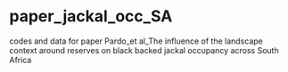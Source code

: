# paper_jackal_occ_SA
codes and data for paper Pardo_et al_The influence of the landscape context around reserves on black backed jackal occupancy across South Africa

